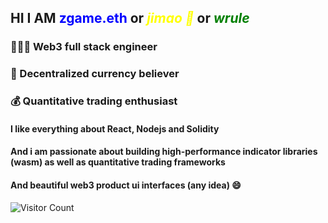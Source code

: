 ## HI I AM **<font color="blue">zgame.eth</font>** or *<font color="yellow">jimao 🐤</font>* or *<font color="green">wrule</font>*

### 👨🏻‍💻 Web3 full stack engineer 
### 🚀 Decentralized currency believer 
### 💰 Quantitative trading enthusiast

#### I like everything about React, Nodejs and Solidity
#### And i am passionate about building high-performance indicator libraries (wasm) as well as quantitative trading frameworks
#### And beautiful web3 product ui interfaces (any idea) 😄

![Visitor Count](https://profile-counter.glitch.me/wrule/count.svg)
